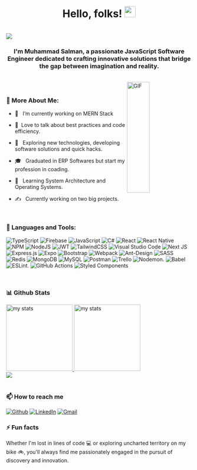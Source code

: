 <h1 align="center"> Hello, folks!
<img src="https://user-images.githubusercontent.com/74038190/214644152-52f47eb3-5e31-4f47-8758-05c9468d5596.gif" width="30">
</h1>
<br/>
<img src="https://user-images.githubusercontent.com/74038190/225813708-98b745f2-7d22-48cf-9150-083f1b00d6c9.gif"/>
<br/>
<h3 align="center">I'm Muhammad Salman, a passionate JavaScript Software Engineer dedicated to crafting innovative solutions that bridge the gap between imagination and reality.</h3>
<br/>
<img width = "35%" align="right" alt="GIF" height="300px" src="https://user-images.githubusercontent.com/74038190/212749447-bfb7e725-6987-49d9-ae85-2015e3e7cc41.gif" />

<br/>

<h3>💫 More About Me:</h3>
 

- 🔭 &nbsp; I’m currently working on MERN Stack

- 💬 &nbsp;Love to talk about best practices and code efficiency.

- 🤔 &nbsp; Exploring new technologies, developing software solutions and quick hacks.

- 🎓 &nbsp; Graduated in ERP Softwares but start my profession in coading.

- 🌱 &nbsp; Learning System Architecture and Operating Systems.

- ✍️ &nbsp; Currently working on two big projects.

<br/>

### 🔨 Languages and Tools:
![TypeScript](https://img.shields.io/badge/typescript-%23007ACC.svg?style=for-the-badge&logo=typescript&logoColor=white)  ![Firebase](https://img.shields.io/badge/firebase-%23039BE5.svg?style=for-the-badge&logo=firebase) ![JavaScript](https://img.shields.io/badge/javascript-%23323330.svg?style=for-the-badge&logo=javascript&logoColor=%23F7DF1E) ![C#](https://img.shields.io/badge/c%23-%23239120.svg?style=for-the-badge&logo=c-sharp&logoColor=white) ![React](https://img.shields.io/badge/react-%2320232a.svg?style=for-the-badge&logo=react&logoColor=%2361DAFB) ![React Native](https://img.shields.io/badge/react_native-%2320232a.svg?style=for-the-badge&logo=react&logoColor=%2361DAFB) ![NPM](https://img.shields.io/badge/NPM-%23000000.svg?style=for-the-badge&logo=npm&logoColor=white) ![NodeJS](https://img.shields.io/badge/node.js-6DA55F?style=for-the-badge&logo=node.js&logoColor=white) ![JWT](https://img.shields.io/badge/JWT-black?style=for-the-badge&logo=JSON%20web%20tokens) ![TailwindCSS](https://img.shields.io/badge/tailwindcss-%2338B2AC.svg?style=for-the-badge&logo=tailwind-css&logoColor=white) ![Visual Studio Code](https://img.shields.io/badge/Visual%20Studio%20Code-0078d7.svg?style=for-the-badge&logo=visual-studio-code&logoColor=white) ![Next JS](https://img.shields.io/badge/Next-black?style=for-the-badge&logo=next.js&logoColor=white) ![Express.js](https://img.shields.io/badge/express.js-%23404d59.svg?style=for-the-badge&logo=express&logoColor=%2361DAFB) ![Expo](https://img.shields.io/badge/expo-1C1E24?style=for-the-badge&logo=expo&logoColor=#D04A37) ![Bootstrap](https://img.shields.io/badge/bootstrap-%23563D7C.svg?style=for-the-badge&logo=bootstrap&logoColor=white)  ![Webpack](https://img.shields.io/badge/webpack-%238DD6F9.svg?style=for-the-badge&logo=webpack&logoColor=black) ![Ant-Design](https://img.shields.io/badge/-AntDesign-%230170FE?style=for-the-badge&logo=ant-design&logoColor=white) ![SASS](https://img.shields.io/badge/SASS-hotpink.svg?style=for-the-badge&logo=SASS&logoColor=white)  ![Redis](https://img.shields.io/badge/redis-%23DD0031.svg?style=for-the-badge&logo=redis&logoColor=white) ![MongoDB](https://img.shields.io/badge/MongoDB-%234ea94b.svg?style=for-the-badge&logo=mongodb&logoColor=white) ![MySQL](https://img.shields.io/badge/mysql-%2300f.svg?style=for-the-badge&logo=mysql&logoColor=white) ![Postman](https://img.shields.io/badge/Postman-FF6C37?style=for-the-badge&logo=postman&logoColor=white) ![Trello](https://img.shields.io/badge/Trello-%23026AA7.svg?style=for-the-badge&logo=Trello&logoColor=white) ![Nodemon](https://img.shields.io/badge/NODEMON-%23323330.svg?style=for-the-badge&logo=nodemon&logoColor=%BBDEAD). ![Babel](https://img.shields.io/badge/Babel-F9DC3e?style=for-the-badge&logo=babel&logoColor=black) ![ESLint](https://img.shields.io/badge/ESLint-4B3263?style=for-the-badge&logo=eslint&logoColor=white). ![GitHub Actions](https://img.shields.io/badge/github%20actions-%232671E5.svg?style=for-the-badge&logo=githubactions&logoColor=white) ![Styled Components](https://img.shields.io/badge/styled--components-DB7093?style=for-the-badge&logo=styled-components&logoColor=white) 

<br/>

### 📊 Github Stats
<a href="https://github.com/Salman0403">
<img height="180em" alt="my stats" src="https://github-readme-stats.vercel.app/api?username=Salman0403&show_icons=true&theme=tokyonight"/>
<img height="180em" alt="my stats" src="https://github-readme-stats.vercel.app/api/top-langs/?username=Salman0403&theme=tokyonight&hide_border=false&include_all_commits=true&count_private=true&layout=compact"/><br/>
<img  src="https://github-readme-streak-stats.herokuapp.com/?user=Salman0403&theme=tokyonight&hide_border=false"/>
</a>

<br/>

<br/>


### 📫 How to reach me
<p>
  <a href="https://github.com/Salman0403" target="_blank"><img alt="Github" src="https://img.shields.io/badge/GitHub-%2312100E.svg?&style=for-the-badge&logo=Github&logoColor=white" /></a> 
  <a href="[https://www.linkedin.com/in/muhammad-salman-75340014b/](https://www.linkedin.com/in/muhammad-salman-%E2%9A%A1-software-engineer-75340014b/)" target="_blank"><img alt="LinkedIn" src="https://img.shields.io/badge/linkedin-%230077B5.svg?&style=for-the-badge&logo=linkedin&logoColor=white" /></a>
  <a href = "mailto: muhammadsalman0403@gmail.com"><img alt="Gmail" src="https://img.shields.io/badge/-Gmail-ea4335?style=for-the-badge&logo=gmail&logoColor=white" /></a>
</p>

<h3>⚡ Fun facts</h3>
Whether I'm lost in lines of code 💻 or exploring uncharted territory on my bike 🚲, you'll always find me passionately engaged in the pursuit of discovery and innovation.

